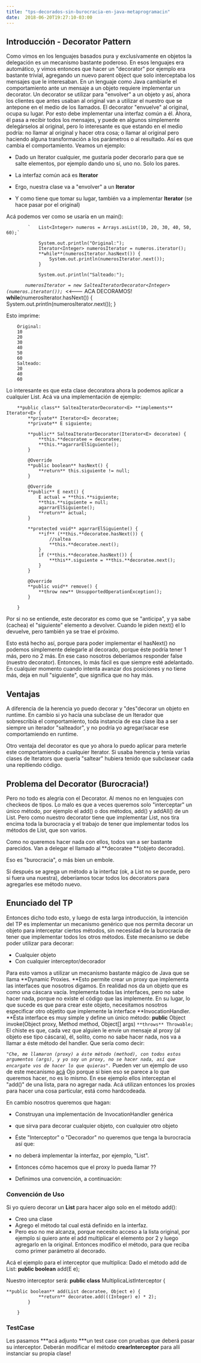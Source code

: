 ```yaml
---
title: "tps-decorados-sin-burocracia-en-java-metaprogramacin"
date:  2018-06-20T19:27:10-03:00
---
```



## Introducción - Decorator Pattern


Como vimos en los lenguajes basados pura y exclusívamente en objetos la delegación es un mecanismo bastante poderoso. En esos lenguajes era automático, y vimos entonces que hacer un "decorator" por ejemplo era bastante trivial, agregando un nuevo parent object que solo interceptaba los mensajes que le interesaban.
En un lenguaje como Java cambiarle el comportamiento ante un mensaje a un objeto requiere implementar un decorator. Un decorator se utilizar para "envolver" a un objeto y así, ahora los clientes que antes usaban al original van a utilizar el nuestro que se antepone en el medio de los llamados.
El decorator "envuelve" al original, ocupa su lugar. Por esto debe implementar una interfaz común a él. Ahora, él pasa a recibir todos los mensajes, y puede en algunos símplemente delegárselos al original, pero lo interesante es que estando en el medio podría: no llamar al original y hacer otra cosa; o llamar al original pero haciendo alguna transformación a los parámetros o al resultado.
Así es que cambia el comportamiento.
Veamos un ejemplo:
* Dado un Iterator cualquier, me gustaría poder decorarlo para que se salte elementos, por ejemplo dando uno sí, uno no. Solo los pares.

 * La interfaz común acá es **Iterator**

 * Ergo, nuestra clase va a "envolver" a un **Iterator**

 * Y como tiene que tomar su lugar, también va a implementar **Iterator** (se hace pasar por el original)

Acá podemos ver como se usaría en un main():

            `   List<Integer> numeros = Arrays.asList(10, 20, 30, 40, 50, 60);`
                
                System.out.println("Original:");
                Iterator<Integer> numerosIterator = numeros.iterator(); 
                **while**(numerosIterator.hasNext()) {
                    System.out.println(numerosIterator.next());
                }
                
                System.out.println("Salteado:");
*`        numerosIterator = new SalteaIteratorDecorator<Integer>(numeros.iterator());  `*<<--- ACA DECORAMOS!
                **while**(numerosIterator.hasNext()) {
                    System.out.println(numerosIterator.next());
                }

Esto imprime:

        Original:
        10
        20
        30
        40
        50
        60
        Salteado:
        20
        40
        60
 Lo interesante es que esta clase decoratora ahora la podemos aplicar a cualquier List.
 Acá va una implementación de ejemplo:
 
 
        **public class** SalteaIteratorDecorator<E> **implements** Iterator<E> {
            **private** Iterator<E> decoratee;
            **private** E siguiente;

            **public** SalteaIteratorDecorator(Iterator<E> decoratee) {
                **this.**decoratee = decoratee;
                **this.**agarrarElSiguiente();
            }

            @Override
            **public boolean** hasNext() {
                **return** this.siguiente != null;
            }

            @Override
            **public** E next() {
                E actual = **this.**siguiente;
                **this.**siguiente = null;
                agarrarElSiguiente();
                **return** actual;
            }

            **protected void** agarrarElSiguiente() {
                **if** (**this.**decoratee.hasNext()) {
                    //saltea
                    **this.**decoratee.next(); 
                }
                if (**this.**decoratee.hasNext()) {
                    **this**.siguiente = **this.**decoratee.next(); 
                }
            }

            @Override
            **public void** remove() {
                **throw new** UnsupportedOperationException();
            }

        }
 
Por si no se entiende, este decorator es como que se "anticipa", y ya sabe (cachea) el "siguiente" elemento a devolver. Cuando le piden next() el lo devuelve, pero también ya se trae el próximo.
 
Esto está hecho así, porque para poder implementar el hasNext() no podemos símplemente delegarle al decorado, porque éste podría tener 1 más, pero no 2 más. En ese caso nosotros deberíamos responder false (nuestro decorator).
 Entonces, lo más fácil es que siempre esté adelantado. En cualquier momento cuando intenta avanzar dos posiciones y no tiene más, deja en null "siguiente", que significa que no hay más.

## Ventajas

A diferencia de la herencia yo puedo decorar y "des"decorar un objeto en runtime. En cambio si yo hacía una subclase de un Iterador que sobrescribía el comportamiento, toda instancia de esa clase iba a ser siempre un iterador "salteador", y no podría yo agregar/sacar ese comportamiendo en runtime.

Otro ventaja del decorator es que yo ahora lo puedo aplicar para meterle este comportamiendo a cualquier Iterator. Si usaba herencia y tenía varias clases de Iterators que quería "saltear" hubiera tenido que subclasear cada una repitiendo código.


## Problema del Decorator (Burocracia!)


Pero no todo es alegria con el Decorator. Al menos no en lenguajes con checkeos de tipos. Lo malo es que a veces queremos solo "interceptar" un único método, por ejemplo el add() o dos métodos, add() y addAll() de un List. Pero como nuestro decorator tiene que implementar List, nos tira encima toda la burocracia y el trabajo de tener que implementar todos los métodos de List, que son varios.

Como no queremos hacer nada con ellos, todos van a ser bastante parecidos. Van a delegar el llamado al **decoratee **(objeto decorado).

Eso es "burocracia", o más bien un embole.

Si después se agrega un método a la interfaz (ok, a List no se puede, pero si fuera una nuestra), deberíamos tocar todos los decorators para agregarles ese método nuevo.


## Enunciado del TP

Entonces dicho todo esto, y luego de esta larga introducción, la intención del TP es implementar un mecanismo genérico que nos permita decorar un objeto para interceptar ciertos métodos, sin necesidad de la burocracia de tener que implementar todos los otros métodos.
Este mecanismo se debe poder utilizar para decorar:
* Cualquier objeto
* Con cualquier interceptor/decorador

Para esto vamos a utilizar un mecanismo bastante mágico de Java que se llama **Dynamic Proxies. **Esto permite crear un proxy que implementa las interfaces que nosotros digamos. En realidad nos da un objeto que es como una cáscara vacía. Implementa todas las interfaces, pero no sabe hacer nada, porque no existe el código que las implemente. En su lugar, lo que sucede es que para crear este objeto, necesitamos nosotros especificar otro objetito que implemente la interface **InvocationHandler. **Ésta interface es muy simple y define un único método:
        **public** Object invoke(Object proxy, Method method, Object[] args) `**throws** Throwable;`
El chiste es que, cada vez que alguien le envíe un mensaje al proxy (al objeto ese tipo cáscara), él, solito, como no sabe hacer nada, nos va a llamar a éste método del handler. Que sería como decir: 

*`"Che, me llamaron (proxy) a éste método (method), con todos estos argumentos (args), y yo soy un proxy, no se hacer nada, así que encargate vos de hacer lo que quieras".`*
Pueden ver un ejemplo de uso de este mecanismo [acá](http://java.dzone.com/articles/power-proxies-java)
Ojo porque si bien eso se parece a lo que queremos hacer, no es lo mismo. En ese ejemplo ellos interceptan el "add()" de una lista, para no agregar nada. Acá utilizan entonces los proxies para hacer una cosa particular, está como hardcodeada. 

En cambio nosotros queremos que hagan:
* Construyan una implementación de InvocationHandler genérica
* que sirva para decorar cualquier objeto, con cualquier otro objeto
* Éste "Interceptor" o "Decorador" no queremos que tenga la burocracia así que:

 * no deberá implementar la interfaz, por ejemplo, "List".
 * Entonces cómo hacemos que el proxy lo pueda llamar ??

  * Definimos una convención, a continuación:


### Convención de Uso
Si yo quiero decorar un **List** para hacer algo solo en el método add():

* Creo una clase
* Agrego el método tal cual está definido en la interfaz.
* Pero eso no me alcanza, porque necesito acceso a la lista original, por ejemplo si quiero ante el add multiplicar el elemento por 2 y luego agregarlo en la original. Entonces modifico el método, para que reciba como primer parámetro al decorado.

Acá el ejemplo para el interceptor que multiplica:
Dado el método add de List:
        **public boolean** add(E e);

Nuestro interceptor será:
        **public class** MultiplicaListInterceptor {
        
    **public boolean** add(List decoratee, Object e) {
                **return** decoratee.add(((Integer) e) * 2);
            }

        }
### TestCase

Les pasamos ***acá adjunto ***un test case con pruebas que deberá pasar su interceptor. Deberán modificar el método **crearInterceptor** para allí instanciar su propia clase!